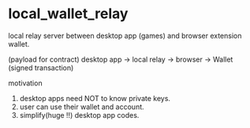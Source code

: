 # local_wallet_relay
local relay server between desktop app (games) and  browser extension wallet.

(payload for contract) desktop app -> local relay -> browser -> Wallet (signed transaction)  

motivation
1. desktop apps need NOT to know private keys.
1. user can use their wallet and account.
1. simplify(huge !!) desktop app codes.

